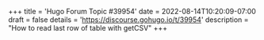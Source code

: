 +++
title = 'Hugo Forum Topic #39954'
date = 2022-08-14T10:20:09-07:00
draft = false
details = 'https://discourse.gohugo.io/t/39954'
description = "How to read last row of table with getCSV"
+++

